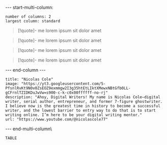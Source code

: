 --- start-multi-column:   
```column-settings  
number of columns: 2  
largest column: standard
```

> [!quote]- me
lorem ipsum sit dolor amet

> [!quote]- me
lorem ipsum sit dolor amet

> [!quote]- me
lorem ipsum sit dolor amet


> [!quote]- me
lorem ipsum sit dolor amet


--- end-column ---

```embed
title: "Nicolas Cole"
image: "https://yt3.googleusercontent.com/5-PfsnlRvKt9N0v0ZsEOZ9exmmgw2I3g35htEtLIktXMewxNBtGfb0LL-gCFrnlTZIDKDuJwVw=s900-c-k-c0x00ffffff-no-rj"
description: "Ahoy, Digital Writers! My name is Nicolas Cole—digital writer, serial author, entrepreneur, and former 7-figure ghostwriter. I believe now is the greatest time in history to become a successful writer, and the lowest barrier to entry way to do that is to start writing online. I’m here to be your digital writing mentor."
url: "https://www.youtube.com/@nicolascole77"
```

--- end-multi-column\



```dataview
TABLE
```

